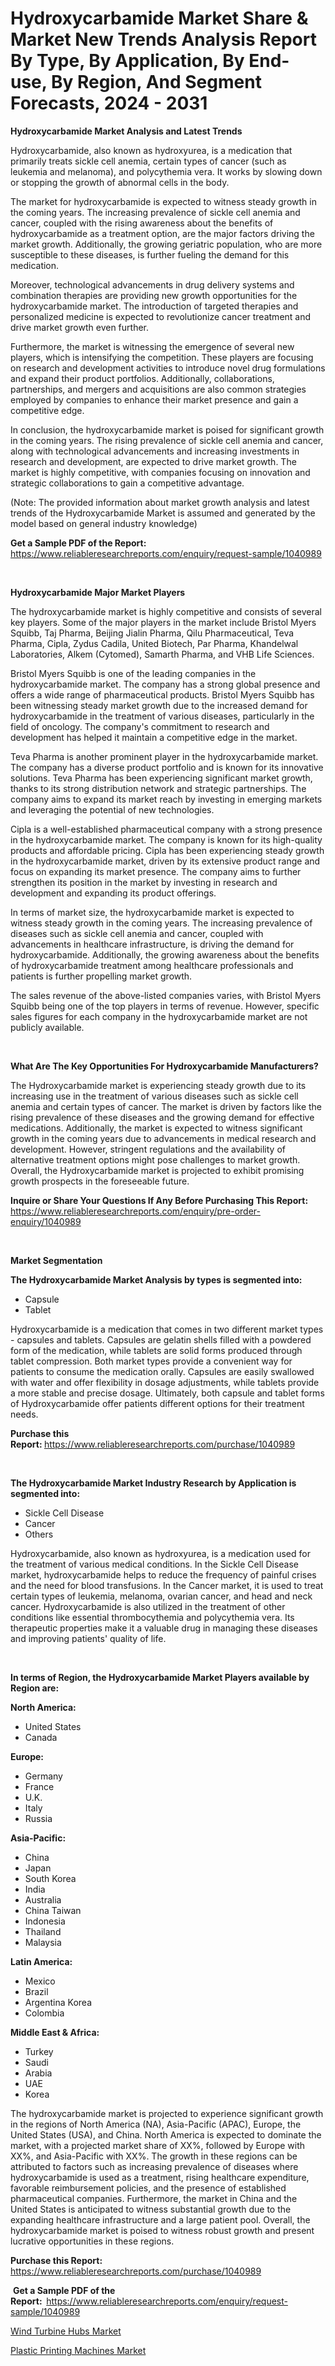 <p><h1>Hydroxycarbamide Market Share & Market New Trends Analysis Report By Type, By Application, By End-use, By Region, And Segment Forecasts, 2024 - 2031</h1></p><p><strong>Hydroxycarbamide Market Analysis and Latest Trends</strong></p>
<p><p>Hydroxycarbamide, also known as hydroxyurea, is a medication that primarily treats sickle cell anemia, certain types of cancer (such as leukemia and melanoma), and polycythemia vera. It works by slowing down or stopping the growth of abnormal cells in the body.</p><p>The market for hydroxycarbamide is expected to witness steady growth in the coming years. The increasing prevalence of sickle cell anemia and cancer, coupled with the rising awareness about the benefits of hydroxycarbamide as a treatment option, are the major factors driving the market growth. Additionally, the growing geriatric population, who are more susceptible to these diseases, is further fueling the demand for this medication.</p><p>Moreover, technological advancements in drug delivery systems and combination therapies are providing new growth opportunities for the hydroxycarbamide market. The introduction of targeted therapies and personalized medicine is expected to revolutionize cancer treatment and drive market growth even further.</p><p>Furthermore, the market is witnessing the emergence of several new players, which is intensifying the competition. These players are focusing on research and development activities to introduce novel drug formulations and expand their product portfolios. Additionally, collaborations, partnerships, and mergers and acquisitions are also common strategies employed by companies to enhance their market presence and gain a competitive edge.</p><p>In conclusion, the hydroxycarbamide market is poised for significant growth in the coming years. The rising prevalence of sickle cell anemia and cancer, along with technological advancements and increasing investments in research and development, are expected to drive market growth. The market is highly competitive, with companies focusing on innovation and strategic collaborations to gain a competitive advantage.</p><p>(Note: The provided information about market growth analysis and latest trends of the Hydroxycarbamide Market is assumed and generated by the  model based on general industry knowledge)</p></p>
<p><strong>Get a Sample PDF of the Report:&nbsp;</strong> <a href="https://www.reliableresearchreports.com/enquiry/request-sample/1040989">https://www.reliableresearchreports.com/enquiry/request-sample/1040989</a></p>
<p>&nbsp;</p>
<p><strong>Hydroxycarbamide Major Market Players</strong></p>
<p><p>The hydroxycarbamide market is highly competitive and consists of several key players. Some of the major players in the market include Bristol Myers Squibb, Taj Pharma, Beijing Jialin Pharma, Qilu Pharmaceutical, Teva Pharma, Cipla, Zydus Cadila, United Biotech, Par Pharma, Khandelwal Laboratories, Alkem (Cytomed), Samarth Pharma, and VHB Life Sciences.</p><p>Bristol Myers Squibb is one of the leading companies in the hydroxycarbamide market. The company has a strong global presence and offers a wide range of pharmaceutical products. Bristol Myers Squibb has been witnessing steady market growth due to the increased demand for hydroxycarbamide in the treatment of various diseases, particularly in the field of oncology. The company's commitment to research and development has helped it maintain a competitive edge in the market. </p><p>Teva Pharma is another prominent player in the hydroxycarbamide market. The company has a diverse product portfolio and is known for its innovative solutions. Teva Pharma has been experiencing significant market growth, thanks to its strong distribution network and strategic partnerships. The company aims to expand its market reach by investing in emerging markets and leveraging the potential of new technologies.</p><p>Cipla is a well-established pharmaceutical company with a strong presence in the hydroxycarbamide market. The company is known for its high-quality products and affordable pricing. Cipla has been experiencing steady growth in the hydroxycarbamide market, driven by its extensive product range and focus on expanding its market presence. The company aims to further strengthen its position in the market by investing in research and development and expanding its product offerings.</p><p>In terms of market size, the hydroxycarbamide market is expected to witness steady growth in the coming years. The increasing prevalence of diseases such as sickle cell anemia and cancer, coupled with advancements in healthcare infrastructure, is driving the demand for hydroxycarbamide. Additionally, the growing awareness about the benefits of hydroxycarbamide treatment among healthcare professionals and patients is further propelling market growth.</p><p>The sales revenue of the above-listed companies varies, with Bristol Myers Squibb being one of the top players in terms of revenue. However, specific sales figures for each company in the hydroxycarbamide market are not publicly available.</p></p>
<p>&nbsp;</p>
<p><strong>What Are The Key Opportunities For Hydroxycarbamide Manufacturers?</strong></p>
<p><p>The Hydroxycarbamide market is experiencing steady growth due to its increasing use in the treatment of various diseases such as sickle cell anemia and certain types of cancer. The market is driven by factors like the rising prevalence of these diseases and the growing demand for effective medications. Additionally, the market is expected to witness significant growth in the coming years due to advancements in medical research and development. However, stringent regulations and the availability of alternative treatment options might pose challenges to market growth. Overall, the Hydroxycarbamide market is projected to exhibit promising growth prospects in the foreseeable future.</p></p>
<p><strong>Inquire or Share Your Questions If Any Before Purchasing This Report:</strong> <a href="https://www.reliableresearchreports.com/enquiry/pre-order-enquiry/1040989">https://www.reliableresearchreports.com/enquiry/pre-order-enquiry/1040989</a></p>
<p>&nbsp;</p>
<p><strong>Market Segmentation</strong></p>
<p><strong>The Hydroxycarbamide Market Analysis by types is segmented into:</strong></p>
<p><ul><li>Capsule</li><li>Tablet</li></ul></p>
<p><p>Hydroxycarbamide is a medication that comes in two different market types - capsules and tablets. Capsules are gelatin shells filled with a powdered form of the medication, while tablets are solid forms produced through tablet compression. Both market types provide a convenient way for patients to consume the medication orally. Capsules are easily swallowed with water and offer flexibility in dosage adjustments, while tablets provide a more stable and precise dosage. Ultimately, both capsule and tablet forms of Hydroxycarbamide offer patients different options for their treatment needs.</p></p>
<p><strong>Purchase this Report:&nbsp;</strong><a href="https://www.reliableresearchreports.com/purchase/1040989">https://www.reliableresearchreports.com/purchase/1040989</a></p>
<p>&nbsp;</p>
<p><strong>The Hydroxycarbamide Market Industry Research by Application is segmented into:</strong></p>
<p><ul><li>Sickle Cell Disease</li><li>Cancer</li><li>Others</li></ul></p>
<p><p>Hydroxycarbamide, also known as hydroxyurea, is a medication used for the treatment of various medical conditions. In the Sickle Cell Disease market, hydroxycarbamide helps to reduce the frequency of painful crises and the need for blood transfusions. In the Cancer market, it is used to treat certain types of leukemia, melanoma, ovarian cancer, and head and neck cancer. Hydroxycarbamide is also utilized in the treatment of other conditions like essential thrombocythemia and polycythemia vera. Its therapeutic properties make it a valuable drug in managing these diseases and improving patients' quality of life.</p></p>
<p>&nbsp;</p>
<p><strong>In terms of Region, the Hydroxycarbamide Market Players available by Region are:</strong></p>
<p>
    <p> <strong> North America: </strong>
        <ul>
            <li>United States</li>
            <li>Canada</li>
        </ul>
        </p> 
    <p> <strong> Europe: </strong>
        <ul>
            <li>Germany</li>
            <li>France</li>
            <li>U.K.</li>
            <li>Italy</li>
            <li>Russia</li>
        </ul>
        </p> 
    <p> <strong> Asia-Pacific: </strong>
        <ul>
            <li>China</li>
            <li>Japan</li>
            <li>South Korea</li>
            <li>India</li>
            <li>Australia</li>
            <li>China Taiwan</li>
            <li>Indonesia</li>
            <li>Thailand</li>
            <li>Malaysia</li>
        </ul>
        </p> 
    <p> <strong> Latin America: </strong>
        <ul>
            <li>Mexico</li>
            <li>Brazil</li>
            <li>Argentina Korea</li>
            <li>Colombia</li>
        </ul>
        </p> 
    <p> <strong> Middle East & Africa: </strong>
        <ul>
            <li>Turkey</li>
            <li>Saudi</li>
            <li>Arabia</li>
            <li>UAE</li>
            <li>Korea</li>
        </ul>
    </p>
    </p>
<p><p>The hydroxycarbamide market is projected to experience significant growth in the regions of North America (NA), Asia-Pacific (APAC), Europe, the United States (USA), and China. North America is expected to dominate the market, with a projected market share of XX%, followed by Europe with XX%, and Asia-Pacific with XX%. The growth in these regions can be attributed to factors such as increasing prevalence of diseases where hydroxycarbamide is used as a treatment, rising healthcare expenditure, favorable reimbursement policies, and the presence of established pharmaceutical companies. Furthermore, the market in China and the United States is anticipated to witness substantial growth due to the expanding healthcare infrastructure and a large patient pool. Overall, the hydroxycarbamide market is poised to witness robust growth and present lucrative opportunities in these regions.</p></p>
<p><strong>Purchase this Report: </strong><a href="https://www.reliableresearchreports.com/purchase/1040989">https://www.reliableresearchreports.com/purchase/1040989</a></p>
<p>&nbsp;<strong>Get a Sample PDF of the Report:&nbsp;&nbsp;</strong><a href="https://www.reliableresearchreports.com/enquiry/request-sample/1040989">https://www.reliableresearchreports.com/enquiry/request-sample/1040989</a></p>
<p><strong></strong></p>
<p><p><a href="https://www.linkedin.com/pulse/wind-turbine-hubs-market-size-furnishes-valuable-information-l1maf?trackingId=5%2BcGjsYYQPaGxoIsdD8Akg%3D%3D">Wind Turbine Hubs Market</a></p><p><a href="https://www.linkedin.com/pulse/plastic-printing-machines-market-growth-trends-covid-19-impact-jrc1c?trackingId=kQeeidQ6Rqyi4uviz%2BPy0A%3D%3D">Plastic Printing Machines Market</a></p></p>
